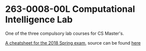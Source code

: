 # 263-0008-00L Computational Intelligence Lab

One of the three compulsory lab courses for CS Master's.

[A cheatsheet for the 2018 Spring exam](cil-cheatsheet.pdf), source can be found [here](https://github.com/Xivid/eth-cil-exam-cheatsheet)

